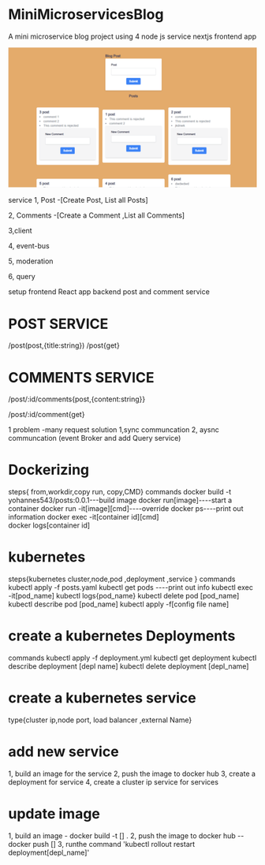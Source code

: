 # MiniMicroservicesBlog

A mini microservice blog project using 4 node js service nextjs frontend app

![Blog](post.PNG)

service
1, Post -[Create Post, List all Posts]

2, Comments -[Create a Comment ,List all Comments]

3,client

4, event-bus

5, moderation

6, query

setup 
frontend React app
backend post and comment service

# POST SERVICE
/post(post,{title:string})
/post{get}

# COMMENTS SERVICE 
/post/:id/comments{post,{content:string}}

/post/:id/comment{get}


1 problem -many request
solution 1,sync communcation 2, aysnc communcation (event Broker and add Query service)


# Dockerizing 
steps{ from,workdir,copy run, copy,CMD}
commands
docker build -t yohannes543/posts:0.0.1---build image
docker run[image]----start a container
docker run -it[image][cmd]----override
docker ps----print out information
docker exec -it[container id][cmd]    
docker logs[container id]

# kubernetes
steps{kubernetes cluster,node,pod ,deployment ,service }
commands
kubectl apply -f posts.yaml
kubectl get pods ----print out info
kubectl exec -it[pod_name]
kubectl logs{pod_name}
kubectl delete pod [pod_name] 
kubectl describe pod [pod_name]
kubectl apply -f[config file name]

# create a kubernetes Deployments
commands
kubectl apply -f deployment.yml
kubectl get deployment
kubectl describe deployment [depl name]
kubectl delete deployment [depl_name]

# create a kubernetes service
type{cluster ip,node port, load balancer ,external Name}

# add new service
1, build an image for the service
2, push the image to docker hub
3, create a deployment for service
4, create a cluster ip service for  services

# update image
1, build an image - docker build -t [] .
2, push the image to docker hub -- docker push []
3, runthe command 'kubectl rollout restart deployment[depl_name]'